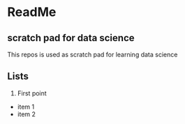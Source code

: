 # ReadMe

## scratch pad for data science

This repos is used as scratch pad for learning data science 

## Lists 

1. First point
  * item 1
  * item 2
